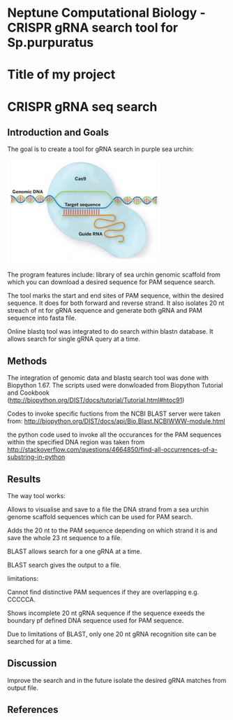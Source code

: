 # Neptune Computational Biology - CRISPR gRNA search tool for Sp.purpuratus 

# Title of my project
# CRISPR gRNA seq search

## Introduction and Goals

The goal is to create a tool for gRNA search in purple sea urchin: 

![CRISPRpic.jpg](CRISPRpic.jpg)

The program features include: library of sea urchin genomic scaffold from which you can download a desired sequence for PAM sequence search.

The tool marks the start and end sites of PAM sequence, within the desired sequence. It does for both forward and reverse strand. It also isolates 20 nt streach of nt for gRNA sequence and generate both gRNA and PAM sequence into fasta file.

Online blastq tool was integrated to do search within blastn database. It allows search for single gRNA query at a time.

## Methods

The integration of genomic data and blastq search tool was done with Biopython 1.67. The scripts used were donwloaded from Biopython Tutorial and Cookbook (http://biopython.org/DIST/docs/tutorial/Tutorial.html#htoc91)

Codes to invoke specific fuctions from the NCBI BLAST server were taken from: http://biopython.org/DIST/docs/api/Bio.Blast.NCBIWWW-module.html

the python code used to invoke all the occurances for the PAM sequences within the specified DNA region was taken from http://stackoverflow.com/questions/4664850/find-all-occurrences-of-a-substring-in-python

## Results

The way tool works:

Allows to visualise and save to a file the DNA strand from a sea urchin genome scaffold sequences which can be used for PAM search.

Adds the 20 nt to the PAM sequence depending on which strand it is and save the whole 23 nt sequence to a file.

BLAST allows search for a one gRNA at a time.

BLAST search gives the output to a file.


limitations: 

Cannot find distinctive PAM sequences if they are overlapping e.g. CCCCCA.

Shows incomplete 20 nt gRNA sequence if the sequence exeeds the boundary pf defined DNA sequence used for PAM sequence.

Due to limitations of BLAST, only one 20 nt gRNA recognition site can be searched for at a time.

## Discussion

Improve the search and in the future isolate the desired gRNA matches from output file.

## References


